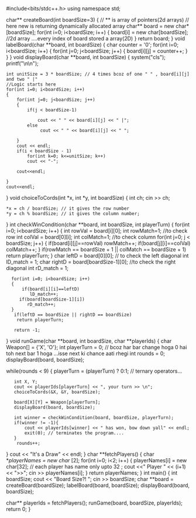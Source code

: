 #include<bits/stdc++.h>
using namespace std;

char** createBoard(int boardSize=3)
{ // ** is array of pointers(2d arrays)
  // here new is returning dynamically allocated array
   char** board = new char*[boardSize];
   for(int i=0; i<boardSize; i++)
   {
       board[i] = new char[boardSize]; //2d array ....every index of board stored a array(2D)
   }
     return board;
}
void labelBoard(char **board, int boardSize)
{
    char counter = '0';
    for(int i=0; i<boardSize; i++)
    {
        for(int j=0; j<boardSize; j++)
        {
            board[i][j] = counter++;
        }
    }
}
void displayBoard(char **board, int boardSize)
{
    system("cls");
    printf("\n\n");

    int unitSize = 3 * boardSize; // 4 times bcoz of one " " , board[i][j] and two " |"
    //Logic starts here
    for(int i=0; i<boardSize; i++)
    {
        for(int j=0; j<boardSize; j++)
        {
            if(j < boardSize-1)
            
                cout << " " << board[i][j] << " |";
            else
                 cout << " " << board[i][j] << " ";
            
        }
        cout << endl;
        if(i < boardSize - 1)
            for(int k=0; k<=unitSize; k++)
            cout << "-";
            
        cout<<endl;
        
    }
    cout<<endl;
}
void choiceToCords(int *x, int *y, int boardSize)
{
    int ch;
    cin >> ch;

    *x = ch / boardSize; // it gives the row number
    *y = ch % boardSize; // it gives the column number;
}
int checkWinCondition(char **board, int boardSize, int playerTurn)
{
    for(int i=0; i<boardSize; i++)
    {
        int rowVal = board[i][0]; int rowMatch=1; //to check row 
        int colVal = board[0][i]; int colMatch=1; //to check column
        for(int j=0; j < boardSize; j++)
        {
            if(board[i][j]==rowVal)
            rowMatch++;
            if(board[j][i]==colVal)
            colMatch++;
        }
        if(rowMatch == boardSize + 1 || colMatch == boardSize + 1)
          return playerTurn;
    }
      char leftD = board[0][0]; // to check the left diagonal
      int lD_match = 1; 
      char rightD = board[boardSize-1][0];  //to check the right diagonal
      int rD_match = 1;

      for(int i=0; i<boardSize; i++)
      {
          if(board[i][i]==leftD)
             lD_match++;
         if(board[boardSize-1][i])
            rD_match++;
      }
       if(leftD == boardSize || rightD == boardSize)
        return playerTurn;

       return -1; 
}
void runGame(char **board, int boardSize, char **playerIds)
{
   char Weapon[] = {'X', 'O'};
   int playerTurn = 0;   // bcoz har bar change hoga 0 hai toh next bar 1 hoga ...isse next ki chance aati rhegi
   int rounds = 0;
   displayBoard(board, boardSize);

   while(rounds < 9)
   {
       playerTurn = (playerTurn) ? 0:1; // ternary operators...
        
       int X, Y;
       cout << playerIds[playerTurn] << ", your turn >> \n";
       choiceToCords(&X, &Y, boardSize);

       board[X][Y] = Weapon[playerTurn];
       displayBoard(board, boardSize);

       int winner = checkWinCondition(board, boardSize, playerTurn);
       if(winner != -1){
           cout << playerIds[winner] << " has won, bow down yall" << endl;
           exit(0); // terminates the program....
       }
        rounds++;
   }
     cout << "It's a Draw" << endl;
}
char **fetchPlayers()
{
    char **playerNames = new char* [2];
    for(int i=0; i<2; i++)
    {
       playerNames[i] = new char[32]; // each player has name only upto 32 ;
       cout <<" Player " << (i+1) << ">>";
        cin >> playerNames[i];
    }
     return playerNames;
}
int main()
{
   int boardSize;
   cout << "Board Size?! ";
   cin >> boardSize;
   char **board = createBoard(boardSize);
   labelBoard(board, boardSize);
   displayBoard(board, boardSize);

   char** playerIds = fetchPlayers();
   runGame(board, boardSize, playerIds);
   return 0;
}
